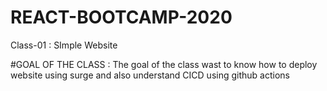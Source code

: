 # REACT-BOOTCAMP-2020
Class-01 : SImple Website

#GOAL OF THE CLASS :
The goal of the class wast to know how to deploy website using surge and also understand CICD using github actions
